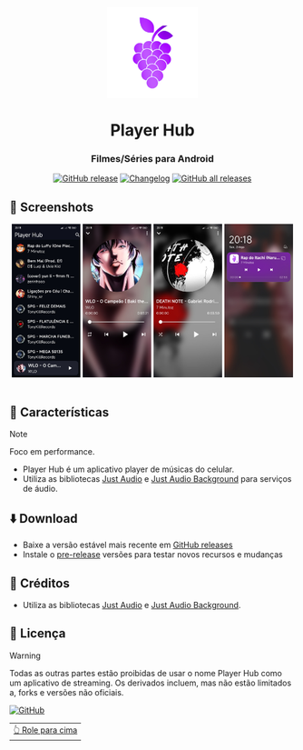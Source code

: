 <div align="center">

<img src="fastlane/icon.png" width=160 height=160 align="center">

# Player Hub

### Filmes/Séries para Android

[![GitHub release](https://img.shields.io/github/v/release/LucasLixo/Player-Hub?color=black&label=Stable&logo=github)](https://github.com/LucasLixo/Player-Hub/releases/latest/)
[![Changelog](https://img.shields.io/badge/Changelog-lightgray?style=flat&color=gray&logo=keep-a-changelog)](https://github.com/LucasLixo/Player-Hub/blob/main/CHANGELOG.md)
[![GitHub all releases](https://img.shields.io/github/downloads/LucasLixo/Player-Hub/total?label=Downloads&logo=github)](https://github.com/LucasLixo/Player-Hub/releases/)

</div>

## 📱 Screenshots

<div align="center">
<div>
<img src="fastlane/screenshot (1).jpg" width="24%" />
<img src="fastlane/screenshot (2).jpg" width="24%" />
<img src="fastlane/screenshot (3).jpg" width="24%" />
<img src="fastlane/screenshot (4).jpg" width="24%" />
</div>
</div>

<br>

## 📖 Características

>[!NOTE]
>
>Foco em performance.
- Player Hub é um aplicativo player de músicas do celular.
- Utiliza as bibliotecas [Just Audio](https://pub.dev/packages/just_audio) e [Just Audio Background](https://pub.dev/packages/just_audio_background) para serviços de áudio.

## ⬇️ Download

- Baixe a versão estável mais recente em [GitHub releases](https://github.com/LucasLixo/Player-Hub/releases/latest)
- Instale o [pre-release](https://github.com/LucasLixo/Player-Hub/releases/) versões para testar novos recursos e mudanças

## 🧱 Créditos

- Utiliza as bibliotecas [Just Audio](https://pub.dev/packages/just_audio) e [Just Audio Background](https://pub.dev/packages/just_audio_background).

## 📃 Licença

>[!WARNING]
>
>Todas as outras partes estão proibidas de usar o nome Player Hub como um aplicativo de streaming. 
Os derivados incluem, mas não estão limitados a, forks e versões não oficiais.

[![GitHub](https://img.shields.io/github/license/LucasLixo/Player-Hub?style=for-the-badge)](https://github.com/LucasLixo/Player-Hub/blob/main/LICENSE)

<div align="right">
<table><td>
<a href="#start-of-content">👆 Role para cima</a>
</td></table>
</div>
